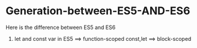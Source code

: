 # Generation-between-ES5-AND-ES6
Here is the difference between ES5 and ES6

1. let and const
var in ES5 ==> function-scoped
const,let  ==> block-scoped
